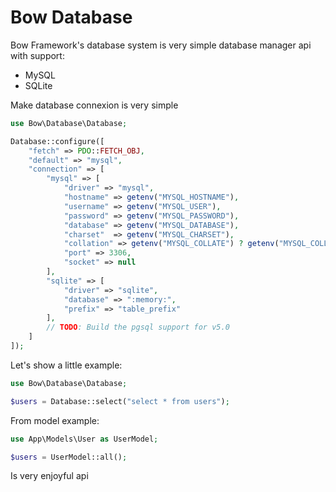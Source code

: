 # Bow Database

Bow Framework's database system is very simple database manager api with support:

- MySQL
- SQLite

Make database connexion is very simple

```php
use Bow\Database\Database;

Database::configure([
    "fetch" => PDO::FETCH_OBJ,
    "default" => "mysql",
    "connection" => [
        "mysql" => [
            "driver" => "mysql",
            "hostname" => getenv("MYSQL_HOSTNAME"),
            "username" => getenv("MYSQL_USER"),
            "password" => getenv("MYSQL_PASSWORD"),
            "database" => getenv("MYSQL_DATABASE"),
            "charset"  => getenv("MYSQL_CHARSET"),
            "collation" => getenv("MYSQL_COLLATE") ? getenv("MYSQL_COLLATE") : "utf8_unicode_ci",
            "port" => 3306,
            "socket" => null
        ],
        "sqlite" => [
            "driver" => "sqlite",
            "database" => ":memory:",
            "prefix" => "table_prefix"
        ],
        // TODO: Build the pgsql support for v5.0
    ]
]);
```

Let's show a little example:

```php
use Bow\Database\Database;

$users = Database::select("select * from users");
```

From model example:

```php
use App\Models\User as UserModel;

$users = UserModel::all();
```

Is very enjoyful api
